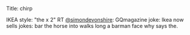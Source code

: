 Title: chirp

IKEA style: "the x 2"  RT <a href="http://twitter.com/simondevonshire">@simondevonshire</a>: GQmagazine joke: Ikea now sells jokes: bar the horse into walks long a barman face why says the.
